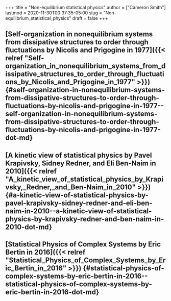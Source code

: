 +++
title = "Non-equilibrium statistical physics"
author = ["Cameron Smith"]
lastmod = 2020-11-30T00:37:35-05:00
slug = "Non-equilibrium_statistical_physics"
draft = false
+++

## [Self-organization in nonequilibrium systems from dissipative structures to order through fluctuations by Nicolis and Prigogine in 1977]({{< relref "Self-organization_in_nonequilibrium_systems_from_dissipative_structures_to_order_through_fluctuations_by_Nicolis_and_Prigogine_in_1977" >}}) {#self-organization-in-nonequilibrium-systems-from-dissipative-structures-to-order-through-fluctuations-by-nicolis-and-prigogine-in-1977--self-organization-in-nonequilibrium-systems-from-dissipative-structures-to-order-through-fluctuations-by-nicolis-and-prigogine-in-1977-dot-md}


## [A kinetic view of statistical physics by Pavel Krapivsky, Sidney Redner, and Eli Ben-Naim in 2010]({{< relref "A_kinetic_view_of_statistical_physics_by_Krapivsky,_Redner,_and_Ben-Naim_in_2010" >}}) {#a-kinetic-view-of-statistical-physics-by-pavel-krapivsky-sidney-redner-and-eli-ben-naim-in-2010--a-kinetic-view-of-statistical-physics-by-krapivsky-redner-and-ben-naim-in-2010-dot-md}


## [Statistical Physics of Complex Systems by Eric Bertin in 2016]({{< relref "Statistical_Physics_of_Complex_Systems_by_Eric_Bertin_in_2016" >}}) {#statistical-physics-of-complex-systems-by-eric-bertin-in-2016--statistical-physics-of-complex-systems-by-eric-bertin-in-2016-dot-md}
